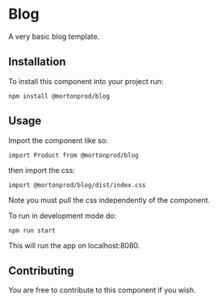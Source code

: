 # Blog

A very basic blog template.

## Installation
To install this component into your project run:

`npm install @mortonprod/blog`


## Usage

Import the component like so:

`
import Product from @mortonprod/blog
`


then import the css:


`
import @mortonprod/blog/dist/index.css
` 

Note you must pull the css independently of the component. 


To run in development mode do:

`
npm run start
`

This will run the app on localhost:8080.

## Contributing

You are free to contribute to this component if you wish.
